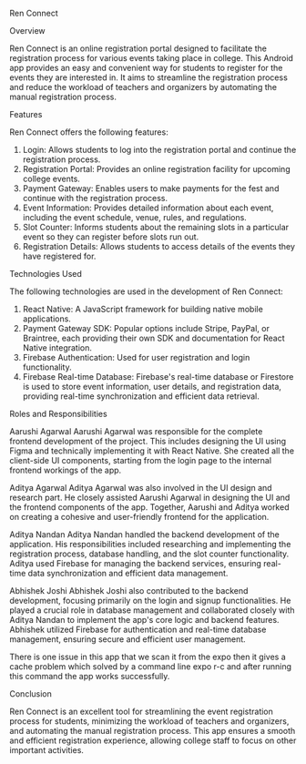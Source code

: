  Ren Connect

 Overview

Ren Connect is an online registration portal designed to facilitate the registration process for various events taking place in college. This Android app provides an easy and convenient way for students to register for the events they are interested in. It aims to streamline the registration process and reduce the workload of teachers and organizers by automating the manual registration process.

 Features

Ren Connect offers the following features:

1. Login: Allows students to log into the registration portal and continue the registration process.
2. Registration Portal: Provides an online registration facility for upcoming college events.
3. Payment Gateway: Enables users to make payments for the fest and continue with the registration process.
4. Event Information: Provides detailed information about each event, including the event schedule, venue, rules, and regulations.
5. Slot Counter: Informs students about the remaining slots in a particular event so they can register before slots run out.
6. Registration Details: Allows students to access details of the events they have registered for.

 Technologies Used

The following technologies are used in the development of Ren Connect:

1. React Native: A JavaScript framework for building native mobile applications.
2. Payment Gateway SDK: Popular options include Stripe, PayPal, or Braintree, each providing their own SDK and documentation for React Native integration.
3. Firebase Authentication: Used for user registration and login functionality.
4. Firebase Real-time Database: Firebase's real-time database or Firestore is used to store event information, user details, and registration data, providing real-time synchronization and efficient data retrieval.

 Roles and Responsibilities

 Aarushi Agarwal
Aarushi Agarwal was responsible for the complete frontend development of the project. This includes designing the UI using Figma and technically implementing it with React Native. She created all the client-side UI components, starting from the login page to the internal frontend workings of the app.

 Aditya Agarwal
Aditya Agarwal was also involved in the UI design and research part. He closely assisted Aarushi Agarwal in designing the UI and the frontend components of the app. Together, Aarushi and Aditya worked on creating a cohesive and user-friendly frontend for the application.

 Aditya Nandan
Aditya Nandan handled the backend development of the application. His responsibilities included researching and implementing the registration process, database handling, and the slot counter functionality. Aditya used Firebase for managing the backend services, ensuring real-time data synchronization and efficient data management.

Abhishek Joshi
Abhishek Joshi also contributed to the backend development, focusing primarily on the login and signup functionalities. He played a crucial role in database management and collaborated closely with Aditya Nandan to implement the app's core logic and backend features. Abhishek utilized Firebase for authentication and real-time database management, ensuring secure and efficient user management.

There is one issue in this app that we scan it from the expo then it gives a cache problem which solved by a command line
expo r-c and after running this command the app works successfully.

 Conclusion

Ren Connect is an excellent tool for streamlining the event registration process for students, minimizing the workload of teachers and organizers, and automating the manual registration process. This app ensures a smooth and efficient registration experience, allowing college staff to focus on other important activities.

